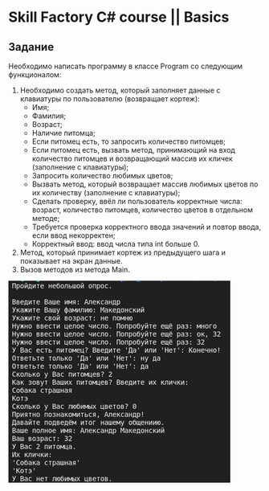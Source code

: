 ﻿# Skill Factory C# course || Basics

## Задание

Необходимо написать программу в классе Program со следующим функционалом:

1. Необходимо создать метод, который заполняет данные с клавиатуры по пользователю (возвращает кортеж):
    - Имя;
    - Фамилия;
    - Возраст;
    - Наличие питомца;
    - Если питомец есть, то запросить количество питомцев;
    - Если питомец есть, вызвать метод, принимающий на вход количество питомцев и возвращающий массив их кличек (заполнение с клавиатуры);
    - Запросить количество любимых цветов;
    - Вызвать метод, который возвращает массив любимых цветов по их количеству (заполнение с клавиатуры);
    - Сделать проверку, ввёл ли пользователь корректные числа: возраст, количество питомцев, количество цветов в отдельном методе;
    - Требуется проверка корректного ввода значений и повтор ввода, если ввод некорректен;
    - Корректный ввод: ввод числа типа int больше 0.
2. Метод, который принимает кортеж из предыдущего шага и показывает на экран данные.
3. Вызов методов из метода Main.


![Program output screenshot](https://github.com/skripkalisa/SF_CSharp_Basics/blob/Module_5/App1/Project_5.png)
